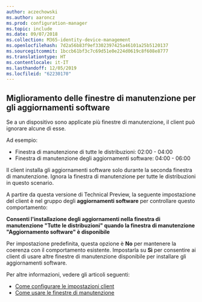 ```yaml
---
author: aczechowski
ms.author: aaroncz
ms.prod: configuration-manager
ms.topic: include
ms.date: 09/07/2018
ms.collection: M365-identity-device-management
ms.openlocfilehash: 7d2a56b83f9ef3302397425a46101a25b5120137
ms.sourcegitcommit: 1bccb61bf3c7c69d51e0e224d0619c8f608e8777
ms.translationtype: HT
ms.contentlocale: it-IT
ms.lasthandoff: 12/05/2019
ms.locfileid: "62230170"
---
```

## <a name="bkmk_sum-mw"></a> Miglioramento delle finestre di manutenzione per gli aggiornamenti software
<!--vso2839307-->

Se a un dispositivo sono applicate più finestre di manutenzione, il client può ignorare alcune di esse. 

Ad esempio:

- Finestra di manutenzione di tutte le distribuzioni: 02:00 - 04:00
- Finestra di manutenzione degli aggiornamenti software: 04:00 - 06:00

Il client installa gli aggiornamenti software solo durante la seconda finestra di manutenzione. Ignora la finestra di manutenzione per tutte le distribuzioni in questo scenario.

A partire da questa versione di Technical Preview, la seguente impostazione del client è nel gruppo degli **aggiornamenti software** per controllare questo comportamento: 

**Consenti l'installazione degli aggiornamenti nella finestra di manutenzione "Tutte le distribuzioni" quando la finestra di manutenzione "Aggiornamento software" è disponibile**

Per impostazione predefinita, questa opzione è **No** per mantenere la coerenza con il comportamento esistente. Impostarla su **Sì** per consentire ai client di usare altre finestre di manutenzione disponibile per installare gli aggiornamenti software.

Per altre informazioni, vedere gli articoli seguenti:
- [Come configurare le impostazioni client](/sccm/core/clients/deploy/configure-client-settings)
- [Come usare le finestre di manutenzione](/sccm/core/clients/manage/collections/use-maintenance-windows)


